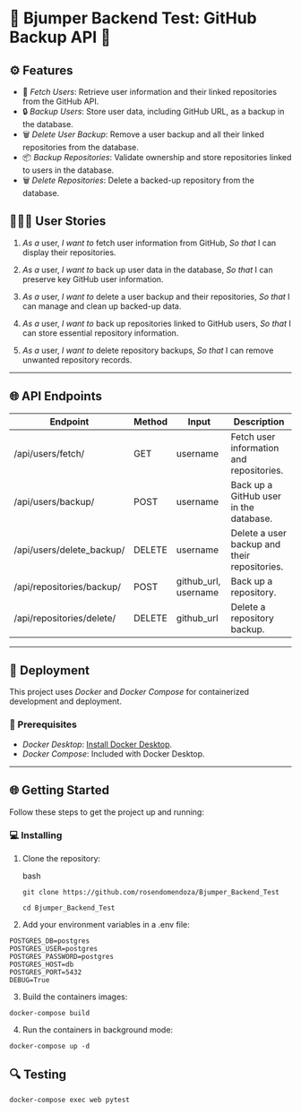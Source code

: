 # 🚀 Bjumper Backend Test: GitHub Backup API 🚀

## ⚙️ Features

- 📂 *Fetch Users*: Retrieve user information and their linked repositories from the GitHub API.
- 🔒 *Backup Users*: Store user data, including GitHub URL, as a backup in the database.
- 🗑️ *Delete User Backup*: Remove a user backup and all their linked repositories from the database.
- 📦 *Backup Repositories*: Validate ownership and store repositories linked to users in the database.
- 🗑️ *Delete Repositories*: Delete a backed-up repository from the database.

## 👨🏻‍🔬 User Stories

1. *As a* user,
   *I want to* fetch user information from GitHub,
   *So that* I can display their repositories.

2. *As a* user,
   *I want to* back up user data in the database,
   *So that* I can preserve key GitHub user information.

3. *As a* user,
   *I want to* delete a user backup and their repositories,
   *So that* I can manage and clean up backed-up data.

4. *As a* user,
   *I want to* back up repositories linked to GitHub users,
   *So that* I can store essential repository information.

5. *As a* user,
   *I want to* delete repository backups,
   *So that* I can remove unwanted repository records.

---

## 🌐 API Endpoints

| Endpoint                       | Method | Input                 | Description                                |
|--------------------------------|--------|-----------------------|--------------------------------------------|
| /api/users/fetch/            | GET    | username            | Fetch user information and repositories.   |
| /api/users/backup/           | POST   | username            | Back up a GitHub user in the database.     |
| /api/users/delete_backup/    | DELETE | username            | Delete a user backup and their repositories. |
| /api/repositories/backup/    | POST   | github_url, username | Back up a repository.                      |
| /api/repositories/delete/    | DELETE | github_url      | Delete a repository backup.                |

---

## 🚀 Deployment

This project uses *Docker* and *Docker Compose* for containerized development and deployment.

### 🔑 Prerequisites

- *Docker Desktop*: [Install Docker Desktop](https://www.docker.com/products/docker-desktop).
- *Docker Compose*: Included with Docker Desktop.

---

## 🌐 Getting Started

Follow these steps to get the project up and running:

### 💻 Installing

1. Clone the repository:

   bash

   `git clone https://github.com/rosendomendoza/Bjumper_Backend_Test`

   `cd Bjumper_Backend_Test`

2.	Add your environment variables in a .env file:

  ```
  POSTGRES_DB=postgres
  POSTGRES_USER=postgres
  POSTGRES_PASSWORD=postgres
  POSTGRES_HOST=db
  POSTGRES_PORT=5432
  DEBUG=True
  ```

3.	Build the containers images:

  `docker-compose build`

4. Run the containers in background mode:

  `docker-compose up -d`

## 🔍 Testing

  `docker-compose exec web pytest`